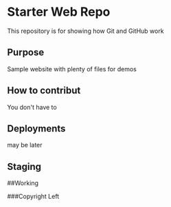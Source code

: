# Starter Web Repo

This repository is for showing how Git and GitHub work

## Purpose

Sample website with plenty of files for demos

## How to contribut

You don't have to 

## Deployments

may be later

## Staging
 
 
##Working 

###Copyright
Left